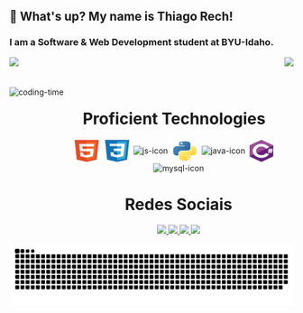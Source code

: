 ## 👋 What's up? My name is Thiago Rech! 
### I am a Software & Web Development student at BYU-Idaho.

<div>
  <img  height="180em" src="https://github-readme-stats.vercel.app/api?username=trechds&show_icons=true&theme=react&include_all_commits=true&count_private=true"/>
  <img align="right" height="180em" src="https://github-readme-stats.vercel.app/api/top-langs/?username=trechds&layout=compact&langs_count=16&theme=react"/>
</div>
<br>

<div  align="center"> 
  <div style="display: inline_block"><br>
    <img align="left" height="260" alt="coding-time" src="https://camo.githubusercontent.com/7de37139d0b4c1ce40865e799b446c0e963a3dd8fb68d239707237c40604fa3d/68747470733a2f2f63646e2e6472696262626c652e636f6d2f75736572732f3733303730332f73637265656e73686f74732f363538313234332f6176656e746f2e676966">
    <h1 align="center">Proficient Technologies</h1>
    <img align="center" height="40" width="50" alt="html-icon" src="https://raw.githubusercontent.com/devicons/devicon/master/icons/html5/html5-original.svg">
    <img align="center" height="40" width="50" alt="css-icon" src="https://raw.githubusercontent.com/devicons/devicon/master/icons/css3/css3-original.svg">
    <img align="center" height="40" width="40" alt="js-icon"  src="https://cdn-icons-png.flaticon.com/512/919/919828.png">
    <img align="center" height="42" width="52" alt="python-icon" src="https://raw.githubusercontent.com/devicons/devicon/master/icons/python/python-original.svg">
    <img align="center" height="40" width="40" alt="java-icon"  src="https://static-00.iconduck.com/assets.00/java-icon-2048x2048-yxty4s2p.png">
    <img align="center" height="40" width="50" alt="csharp-icon" src="https://raw.githubusercontent.com/devicons/devicon/master/icons/csharp/csharp-original.svg">
    <img align="center" height="35" width="35" alt="mysql-icon" src="https://upload.wikimedia.org/wikipedia/commons/thumb/0/0e/Antu_mysql-workbench.svg/1024px-Antu_mysql-workbench.svg.png">
   </div>
    
  <h1 align="center">Redes Sociais</h1>
    <a href = "https://api.whatsapp.com/send?phone=5554991424628" target="_blank">
      <img src="https://img.shields.io/badge/WhatsApp-25D366?style=for-the-badge&logo=whatsapp&logoColor=white" target="_blank">
    </a>
    <a href = "mailto: trechds@gmail.com" target="_blank">
      <img src="https://img.shields.io/badge/Gmail-D14836?style=for-the-badge&logo=gmail&logoColor=white" target="_blank">
    </a>
    <a href = "https://www.linkedin.com/in/trechds/" target="_blank">
      <img src="https://img.shields.io/badge/-LinkedIn-%230077B5?style=for-the-badge&logo=linkedin&logoColor=white" target="_blank">
    </a>
    <a href = "https://www.instagram.com/thiago.rech/" target="_blank">
      <img src="https://img.shields.io/badge/-Instagram-%23E4405F?style=for-the-badge&logo=instagram&logoColor=white" target="_blank">
    </a>
<!--<a href = "https://www.facebook.com/trechds" target="_blank">
      <img src="https://img.shields.io/badge/Facebook-1877F2?style=for-the-badge&logo=facebook&logoColor=white" target="_blank">
    </a> -->
</div>
  
![Snake animation](https://github.com/trechds/trechds/blob/output/github-contribution-grid-snake.svg)

<!--
**trechds/trechds** is a ✨ _special_ ✨ repository because its `README.md` (this file) appears on your GitHub profile.

Here are some ideas to get you started:
- 🔭 I’m currently working on ...
- 🌱 I’m currently learning ...
- 👯 I’m looking to collaborate on ...
- 🤔 I’m looking for help with ...
- 💬 Ask me about ...
- 📫 How to reach me: ...
- 😄 Pronouns: ...
- ⚡ Fun fact: ...
-->
